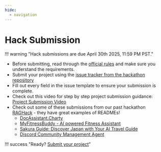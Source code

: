 ```yaml
---
hide:
  - navigation
---
```


# Hack Submission

!!! warning "Hack submissions are due April 30th 2025, 11:59 PM PST."

- Before submitting, read through the [official rules](rules.md) and make sure you understand the requirements.
- Submit your project using the [issue tracker from the hackathon repository](https://github.com/microsoft/AI_Agents_Hackathon/issues/new?template=project.yml)
- Fill out every field in the issue template to ensure your submission is complete.
- Check out this video for step by step project submission guidance: [Project Submission Video](https://github.com/microsoft/hack-together-teams/assets/3199282/572ea387-61ec-4b77-9885-23b5b2bd39bd)
- Check out some of these submissions from our past hackathon [RAGHack](https://github.com/microsoft/RAG_Hack) - they have great examples of READMEs!
  - [DocAssistant.Charty](https://github.com/microsoft/RAG_Hack/issues/82)
  - [MyFitnessBuddy - AI powered Fitness Assistant](https://github.com/microsoft/RAG_Hack/issues/145)
  - [Sakura Guide: Discover Japan with Your AI Travel Guide](https://github.com/microsoft/RAG_Hack/issues/114)
  - [Discord Community Management Agent](https://github.com/microsoft/RAG_Hack/issues/98)

!!! success "Ready? [Submit your project](https://github.com/microsoft/AI_Agents_Hackathon/issues/new?template=project.yml)"

